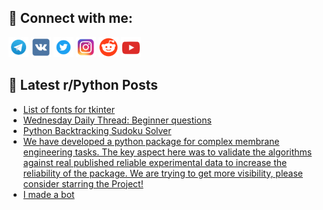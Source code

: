 ## 🔎 Connect with me:
[<img src="https://github.com/bullbesh/bullbesh/blob/main/images/Telegram.png" width="32" height="32" />](https://t.me/bullbesh)
[<img src="https://github.com/bullbesh/bullbesh/blob/main/images/VK.png" width="32" height="32" />](https://vk.com/bullbesh)
[<img src="https://github.com/bullbesh/bullbesh/blob/main/images/Twitter.png" width="32" height="32" />](https://twitter.com/bullbesh1)
[<img src="https://github.com/bullbesh/bullbesh/blob/main/images/Instagram.png" width="32" height="32" />](https://www.instagram.com/bullbesh)
[<img src="https://github.com/bullbesh/bullbesh/blob/main/images/Reddit.png" width="32" height="32" />](https://www.reddit.com/user/bullbesh)
[<img src="https://github.com/bullbesh/bullbesh/blob/main/images/YouTube.png" width="32" height="32" />](https://www.youtube.com/channel/UCtfjRs6uzgq5mfm8S06WTcg)

## 📕 Latest r/Python Posts
<!-- BLOG-POST-LIST:START -->
- [List of fonts for tkinter](https://www.reddit.com/r/Python/comments/z8cvus/list_of_fonts_for_tkinter/)
- [Wednesday Daily Thread: Beginner questions](https://www.reddit.com/r/Python/comments/z8apzq/wednesday_daily_thread_beginner_questions/)
- [Python Backtracking Sudoku Solver](https://www.reddit.com/r/Python/comments/z84ybv/python_backtracking_sudoku_solver/)
- [We have developed a python package for complex membrane engineering tasks. The key aspect here was to validate the algorithms against real published reliable experimental data to increase the reliability of the package. We are trying to get more visibility, please consider starring the Project!](https://www.reddit.com/r/Python/comments/z84g65/we_have_developed_a_python_package_for_complex/)
- [I made a bot](https://www.reddit.com/r/Python/comments/z84bsw/i_made_a_bot/)
<!-- BLOG-POST-LIST:END -->
